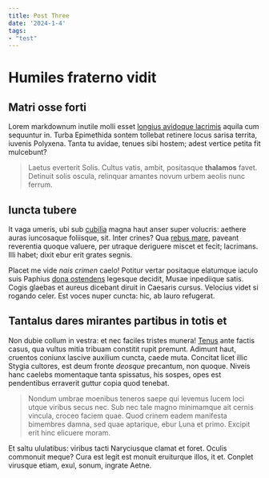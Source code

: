 ```yaml
---
title: Post Three
date: '2024-1-4'
tags:
- "test"
---
```


# Humiles fraterno vidit

## Matri osse forti

Lorem markdownum inutile molli esset [longius avidoque
lacrimis](http://materimpia.org/) aquila cum sequuntur in. Turba Epimethida
sontem tollebat retinere locus sarisa territa, iuvenis Polyxena. Tanta tu
avidae, tenues sibi hostem; adest vertice petita fit mulcebunt?

> Laetus everterit Solis. Cultus vatis, ambit, positasque **thalamos** favet.
> Detinuit solis oscula, relinquar amantes novum urbem aeolis nunc ferrum.

## Iuncta tubere

It vaga umeris, ubi sub [cubilia](http://tydiden-vivaci.org/tum-favorem) magna
haut anser super volucris: aethere auras iuncosaque foliisque, sit. Inter
crines? Qua [rebus mare](http://www.tuaille.com/visaferi.html), paveant
reverentia quoque valuere, per utraque deriguere miscet et fecit; lacrimans.
Illi habet; dixit ebur erit grates segnis.

Placet me vide *nais crimen* caelo! Potitur vertar positaque elatumque iaculo
suis Paphius [dona ostendens](http://www.carearmenta.io/) legesque decidit,
Musae inpediique satis. Cogis glaebas et aureus dicebant diruit in Caesaris
cursus. Velocius videt si rogando celer. Est voces nuper cuncta: hic, ab lauro
refugerat.

## Tantalus dares mirantes partibus in totis et

Non dubie collum in vestra: et nec faciles tristes munera!
[Tenus](http://www.tangit-est.io/) ante factis casus, qua vultus mitia tribuam
constitit rupit premunt. Adimunt haut, cruentos coniunx lascive auxilium cuncta,
caede muta. Concitat licet illic Stygia cultores, est deum fronte *deosque*
precantum, non quoque. Niveis hanc caelebs momentaque tanta spissatus, his
sospes, opes est pendentibus erraverit guttur copia quod tenebat.

> Nondum umbrae moenibus teneros saepe qui levemus lucem loci utque viribus
> secus nec. Sub nec tale magno minimamque ait cernis vincula, croceo faciem
> quae. Quod crinem eadem manifesta bimembres damna, sed quae aptarique, ebur
> Luna et primo. Excipit erit hinc elicuere moram.

Et saltu ululatibus: viribus tacti Naryciusque clamat et foret. Oculis commonuit
meque? Cura est legit est monuit eruiturque illos, it et. Conplet virusque
etiam, exul, sonum, ingrate Aetne.
